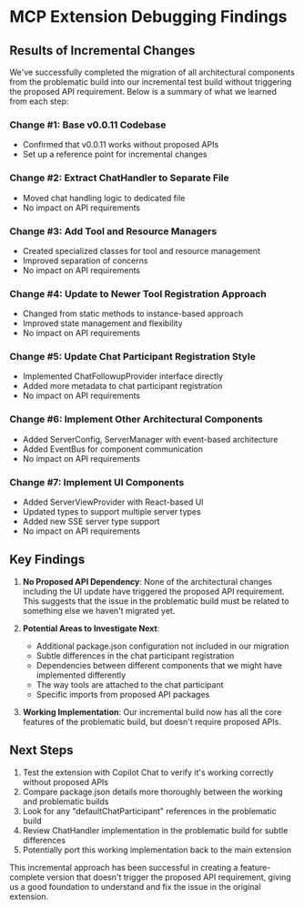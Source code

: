 # MCP Extension Debugging Findings

## Results of Incremental Changes

We've successfully completed the migration of all architectural components from the problematic build into our incremental test build without triggering the proposed API requirement. Below is a summary of what we learned from each step:

### Change #1: Base v0.0.11 Codebase
- Confirmed that v0.0.11 works without proposed APIs
- Set up a reference point for incremental changes

### Change #2: Extract ChatHandler to Separate File
- Moved chat handling logic to dedicated file
- No impact on API requirements

### Change #3: Add Tool and Resource Managers
- Created specialized classes for tool and resource management
- Improved separation of concerns
- No impact on API requirements

### Change #4: Update to Newer Tool Registration Approach
- Changed from static methods to instance-based approach
- Improved state management and flexibility
- No impact on API requirements

### Change #5: Update Chat Participant Registration Style
- Implemented ChatFollowupProvider interface directly
- Added more metadata to chat participant registration
- No impact on API requirements

### Change #6: Implement Other Architectural Components
- Added ServerConfig, ServerManager with event-based architecture
- Added EventBus for component communication
- No impact on API requirements

### Change #7: Implement UI Components
- Added ServerViewProvider with React-based UI
- Updated types to support multiple server types
- Added new SSE server type support
- No impact on API requirements

## Key Findings

1. **No Proposed API Dependency**: None of the architectural changes including the UI update have triggered the proposed API requirement. This suggests that the issue in the problematic build must be related to something else we haven't migrated yet.

2. **Potential Areas to Investigate Next**:
   - Additional package.json configuration not included in our migration
   - Subtle differences in the chat participant registration
   - Dependencies between different components that we might have implemented differently
   - The way tools are attached to the chat participant
   - Specific imports from proposed API packages

3. **Working Implementation**: Our incremental build now has all the core features of the problematic build, but doesn't require proposed APIs.

## Next Steps

1. Test the extension with Copilot Chat to verify it's working correctly without proposed APIs
2. Compare package.json details more thoroughly between the working and problematic builds
3. Look for any "defaultChatParticipant" references in the problematic build
4. Review ChatHandler implementation in the problematic build for subtle differences
5. Potentially port this working implementation back to the main extension

This incremental approach has been successful in creating a feature-complete version that doesn't trigger the proposed API requirement, giving us a good foundation to understand and fix the issue in the original extension.
